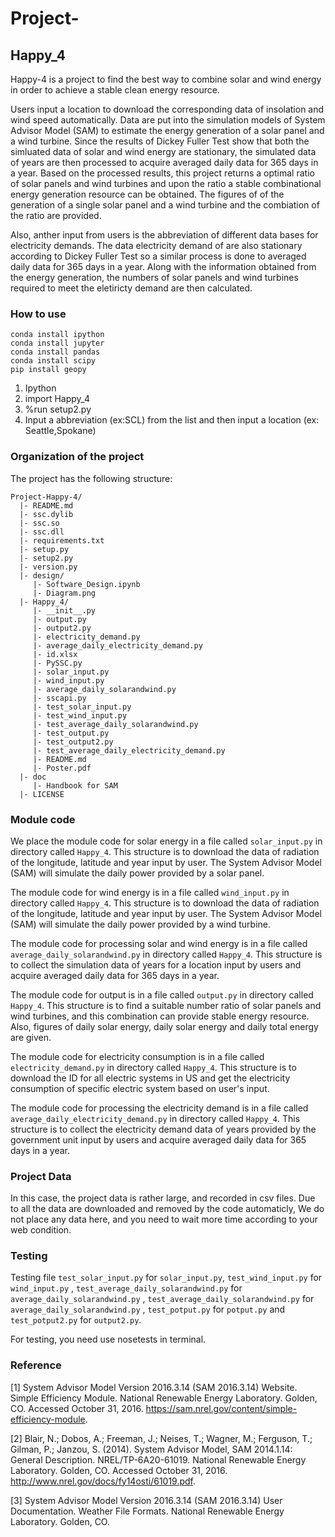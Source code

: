 # Project-
## Happy_4

Happy-4 is a project to find the best way to combine solar and wind energy in order to achieve a stable clean energy resource.

Users input a location to download the corresponding data of insolation and wind speed automatically.  Data are put into the simulation models of  System Advisor Model (SAM) to estimate the energy generation of a solar panel and a wind turbine.  Since the results of Dickey Fuller Test show that both the simluated data of solar and wind energy are stationary, the simulated data of years are then processed to acquire averaged daily data for 365 days in a year.  Based on the processed results, this project returns a optimal ratio of solar panels and wind turbines and upon the ratio a stable combinational energy generation resource can be obtained.  The figures of of the generation of a single solar panel and a wind turbine and the combiation of the ratio are provided.

Also, anther input from users is the abbreviation of different data bases for electricity demands.  The data electricity demand of are also stationary according to Dickey Fuller Test so a similar process is done to averaged daily data for 365 days in a year.  Along with the information obtained from the energy generation, the numbers of solar panels and wind turbines required to meet the eletiricty demand are then calculated.

### How to use

    conda install ipython
    conda install jupyter
    conda install pandas
    conda install scipy
    pip install geopy
 
1. Ipython
2. import Happy_4
3. %run setup2.py
4. Input a abbreviation (ex:SCL) from the list and then input a location (ex: Seattle,Spokane)

### Organization of the  project

The project has the following structure:

    Project-Happy-4/
      |- README.md
      |- ssc.dylib
      |- ssc.so
      |- ssc.dll
      |- requirements.txt
      |- setup.py
      |- setup2.py
      |- version.py
      |- design/
         |- Software_Design.ipynb
         |- Diagram.png
      |- Happy_4/
         |- __init__.py
         |- output.py
         |- output2.py
         |- electricity_demand.py
         |- average_daily_electricity_demand.py
         |- id.xlsx
         |- PySSC.py
         |- solar_input.py
         |- wind_input.py
         |- average_daily_solarandwind.py
         |- sscapi.py  
         |- test_solar_input.py
         |- test_wind_input.py
         |- test_average_daily_solarandwind.py
         |- test_output.py
         |- test_output2.py
         |- test_average_daily_electricity_demand.py
         |- README.md
         |- Poster.pdf
      |- doc
         |- Handbook for SAM
      |- LICENSE


### Module code

We place the module code for solar energy in a file called `solar_input.py` in directory called
`Happy_4`. This structure is to download the data of radiation of the longitude, latitude and year input by user.
The System Advisor Model (SAM) will simulate the daily power provided by a solar panel.

The module code for wind energy is in a file called `wind_input.py` in directory called
`Happy_4`. This structure is to download the data of radiation of the longitude, latitude and year input by user.
The System Advisor Model (SAM) will simulate the daily power provided by a wind turbine.

The module code for processing solar and wind energy is in a file called `average_daily_solarandwind.py` in directory called
`Happy_4`. This structure is to collect the simulation data of years for a location input by users and acquire averaged daily data for 365 days in a year.

The module code for output is in a file called `output.py` in directory called
`Happy_4`. This structure is to find a suitable number ratio of solar panels and wind turbines, 
and this combination can provide stable energy resource. Also, figures of daily solar energy, 
daily solar energy and daily total energy are given.

The module code for electricity consumption is in a file called `electricity_demand.py` in directory called `Happy_4`. This structure is to download the ID for all electric systems in US and get the electricity consumption of specific electric system based on user's input.

The module code for processing the electricity demand is in a file called `average_daily_electricity_demand.py` in directory called `Happy_4`. This structure is to collect the electricity demand data of years provided by the government unit  input by users and acquire averaged daily data for 365 days in a year.

### Project Data

In this case, the project data is rather large, and recorded in csv
files. Due to all the data are downloaded and removed by the code automaticly,
We do not place any data here, and you need to wait more time according to your web condition.

### Testing

Testing file `test_solar_input.py` for `solar_input.py`, `test_wind_input.py` for `wind_input.py` , `test_average_daily_solarandwind.py` for `average_daily_solarandwind.py` , `test_average_daily_solarandwind.py` for `average_daily_solarandwind.py` , `test_potput.py` for `potput.py`
and `test_potput2.py` for `output2.py`.

For testing, you need use nosetests in terminal.


### Reference

[1] System Advisor Model Version 2016.3.14 (SAM 2016.3.14) Website. Simple Efficiency Module. National Renewable Energy Laboratory. Golden, CO. Accessed October 31, 2016. https://sam.nrel.gov/content/simple-efficiency-module.

[2] Blair, N.; Dobos, A.; Freeman, J.; Neises, T.; Wagner, M.; Ferguson, T.; Gilman, P.; Janzou, S. (2014). System Advisor Model, SAM 2014.1.14: General Description. NREL/TP-6A20-61019. National Renewable Energy Laboratory. Golden, CO. Accessed October 31, 2016. http://www.nrel.gov/docs/fy14osti/61019.pdf.

[3] System Advisor Model Version 2016.3.14 (SAM 2016.3.14) User Documentation. Weather File Formats. National Renewable Energy Laboratory. Golden, CO.



